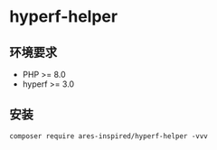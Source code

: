 # hyperf-helper

## 环境要求

* PHP >= 8.0
* hyperf >= 3.0

## 安装
```
composer require ares-inspired/hyperf-helper -vvv
```

